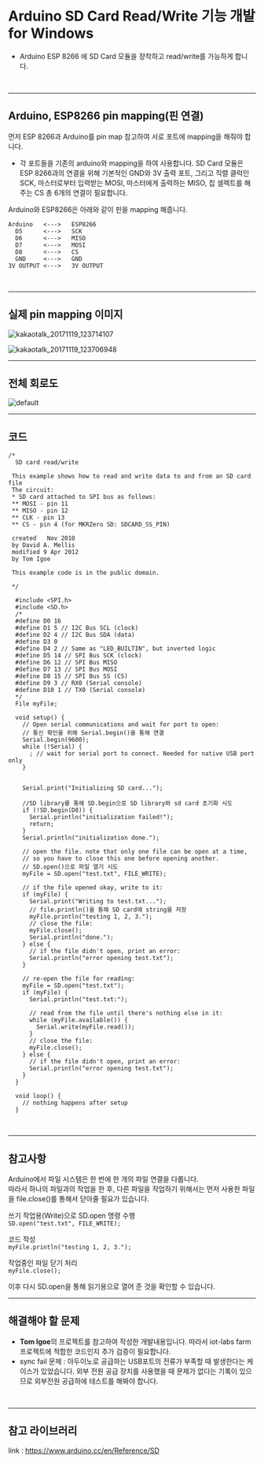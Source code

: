 # Arduino SD Card Read/Write 기능 개발 for Windows

-  Arduino ESP 8266 에 SD Card 모듈을 장착하고 read/write를 가능하게 합니다.
<br>

---
## Arduino, ESP8266 pin mapping(핀 연결)

먼저 ESP 8266과 Arduino를 pin map 참고하여 서로 포트에 mapping을 해줘야 합니다.

- 각 포트들을 기존의 arduino와 mapping을 하여 사용합니다. SD Card 모듈은 ESP 8266과의 연결을 위해 기본적인 GND와 3V 출력 포트, 그리고 직렬 클럭인 SCK, 마스터로부터 입력받는 MOSI, 마스터에게 출력하는 MISO, 칩 셀렉트를 해주는 CS 총 6개의 연결이 필요합니다.

Arduino와 ESP8266은 아래와 같이 핀을 mapping 해줍니다.
```
Arduino   <--->   ESP8266
  D5      <--->   SCK
  D6      <--->   MISO
  D7      <--->   MOSI
  D8      <--->   CS
  GND     <--->   GND
3V OUTPUT <--->   3V OUTPUT
```
<br>

---
## 실제 pin mapping 이미지

 ![kakaotalk_20171119_123714107](https://user-images.githubusercontent.com/15361210/32987190-84c2696c-cd27-11e7-9365-7abb0119fe59.jpg)

![kakaotalk_20171119_123706948](https://user-images.githubusercontent.com/15361210/32987191-84eedf10-cd27-11e7-9b4d-c76ae3884670.jpg)
<br>

---
## 전체 회로도

![default](https://user-images.githubusercontent.com/15361210/32987201-e2354254-cd27-11e7-94af-d077178c8adc.png)
<br>

---
## 코드

```
/*
  SD card read/write

 This example shows how to read and write data to and from an SD card file
 The circuit:
 * SD card attached to SPI bus as follows:
 ** MOSI - pin 11
 ** MISO - pin 12
 ** CLK - pin 13
 ** CS - pin 4 (for MKRZero SD: SDCARD_SS_PIN)

 created   Nov 2010
 by David A. Mellis
 modified 9 Apr 2012
 by Tom Igoe

 This example code is in the public domain.

 */

  #include <SPI.h>
  #include <SD.h>
  /*
  #define D0 16
  #define D1 5 // I2C Bus SCL (clock)
  #define D2 4 // I2C Bus SDA (data)
  #define D3 0
  #define D4 2 // Same as "LED_BUILTIN", but inverted logic
  #define D5 14 // SPI Bus SCK (clock)
  #define D6 12 // SPI Bus MISO
  #define D7 13 // SPI Bus MOSI
  #define D8 15 // SPI Bus SS (CS)
  #define D9 3 // RX0 (Serial console)
  #define D10 1 // TX0 (Serial console)
  */
  File myFile;

  void setup() {
    // Open serial communications and wait for port to open:
    // 통신 확인을 위해 Serial.begin()을 통해 연결
    Serial.begin(9600);
    while (!Serial) {
      ; // wait for serial port to connect. Needed for native USB port only
    }


    Serial.print("Initializing SD card...");

    //SD library를 통해 SD.begin으로 SD library와 sd card 초기화 시도
    if (!SD.begin(D8)) {
      Serial.println("initialization failed!");
      return;
    }
    Serial.println("initialization done.");

    // open the file. note that only one file can be open at a time,
    // so you have to close this one before opening another.
    // SD.open()으로 파일 열기 시도
    myFile = SD.open("test.txt", FILE_WRITE);

    // if the file opened okay, write to it:
    if (myFile) {
      Serial.print("Writing to test.txt...");
      // file.println()을 통해 SD card에 string을 저장
      myFile.println("testing 1, 2, 3.");
      // close the file:
      myFile.close();
      Serial.println("done.");
    } else {
      // if the file didn't open, print an error:
      Serial.println("error opening test.txt");
    }

    // re-open the file for reading:
    myFile = SD.open("test.txt");
    if (myFile) {
      Serial.println("test.txt:");

      // read from the file until there's nothing else in it:
      while (myFile.available()) {
        Serial.write(myFile.read());
      }
      // close the file:
      myFile.close();
    } else {
      // if the file didn't open, print an error:
      Serial.println("error opening test.txt");
    }
  }

  void loop() {
    // nothing happens after setup
  }
```
<br>

---
## 참고사항
Arduino에서 파일 시스템은 한 번에 한 개의 파일 연결을 다룹니다. <br>
따라서 하나의 파일과의 작업을 한 후, 다른 파일을 작업하기 위해서는 먼저 사용한 파일을 file.close()를 통해서 닫아줄 필요가 있습니다.

쓰기 작업용(Write)으로 SD.open 명령 수행<br>
`SD.open("test.txt", FILE_WRITE);`

코드 작성<br>
`myFile.println("testing 1, 2, 3.");`

작업중인 파일 닫기 처리<br>
`myFile.close();`

이후 다시 SD.open을 통해 읽기용으로 열어 준 것을 확인할 수 있습니다.
<br>

---
## 해결해야 할 문제
- **Tom Igoe**의 프로젝트를 참고하여 작성한 개발내용입니다. 따라서 iot-labs farm 프로젝트에 적합한 코드인지 추가 검증이 필요합니다.
- sync fail 문제 : 아두이노로 공급하는 USB포트의 전류가 부족할 때 발생한다는 케이스가 있었습니다. 외부 전원 공급 장치를 사용했을 때 문제가 없다는 기록이 있으므로 외부전원 공급하에 테스트를 해봐야 합니다.
<br>

---
## 참고 라이브러리
link : https://www.arduino.cc/en/Reference/SD
